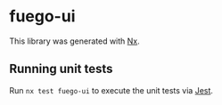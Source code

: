 # fuego-ui

This library was generated with [Nx](https://nx.dev).

## Running unit tests

Run `nx test fuego-ui` to execute the unit tests via [Jest](https://jestjs.io).
